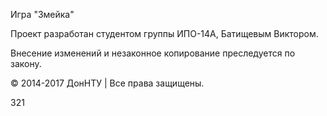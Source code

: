 Игра "Змейка"

Проект разработан студентом группы ИПО-14А, Батищевым Виктором. 

Внесение изменений и незаконное копирование преследуется по закону.

© 2014-2017 ДонНТУ | Все права защищены.

321
